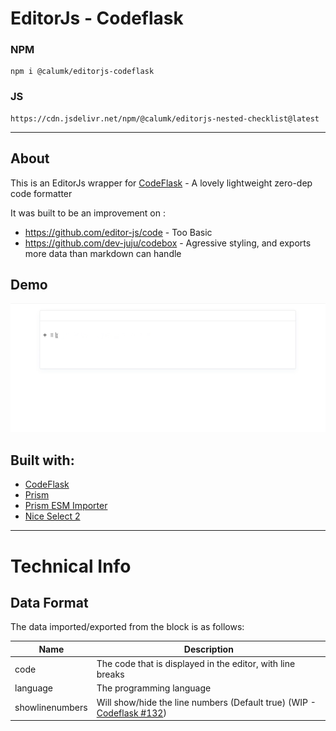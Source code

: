 # EditorJs - Codeflask

### NPM
    npm i @calumk/editorjs-codeflask

### JS
    https://cdn.jsdelivr.net/npm/@calumk/editorjs-nested-checklist@latest

---

## About

This is an EditorJs wrapper for [CodeFlask](https://kazzkiq.github.io/CodeFlask/) - A lovely lightweight zero-dep code formatter

It was built to be an improvement on :
* https://github.com/editor-js/code - Too Basic
* https://github.com/dev-juju/codebox - Agressive styling, and exports more data than markdown can handle


## Demo

![Demo ](./example-media/editorjs-codeflask-demo.gif)


## Built with:

* [CodeFlask](https://kazzkiq.github.io/CodeFlask/)
* [Prism](https://www.npmjs.com/package/prismjs)
* [Prism ESM Importer](https://www.npmjs.com/package/prismjs-components-importer)
* [Nice Select 2](https://www.npmjs.com/package/nice-select2)


---

# Technical Info 

## Data Format
The data imported/exported from the block is as follows:

| Name            | Description                                                |
| --------------- | ---------------------------------------------------------- |
| code            | The code that is displayed in the editor, with line breaks |
| language        | The programming language                                   |
| showlinenumbers | Will show/hide the line numbers (Default true) (WIP - [Codeflask #132](https://github.com/kazzkiq/CodeFlask/issues/132))                          |




<!-- ---

## Markdown Compatability

> TODO!

This plugin *will be* compatible with

    npm i editorjs-markdown-parser

It will import/export using the code fence markdown style, with the language printed imediatly after the first fence, as described in [GFM #117](https://github.github.com/gfm/#example-112)

Line-numbers cant be expressed in markdown, so will be ommited

Example :

    ```javascript
    \\ Hello World
    ``` -->
